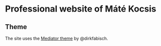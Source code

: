 # Professional website of Máté Kocsis

## Theme

The site uses the [Mediator theme](https://github.com/dirkfabisch/mediator) by @dirkfabisch.
